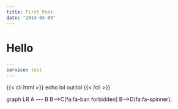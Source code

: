 ```yaml
---
title: First Post
date: "2014-04-09"
---
```


# Hello


```yaml line-numbers
---
service: test
---
```


{{< cli html >}}
echo lol
out:lol
{{< /cli >}}

<div class="mermaid">
graph LR
    A --- B
    B-->C[fa:fa-ban forbidden]
    B-->D(fa:fa-spinner);
</div>